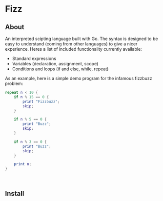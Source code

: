 # Fizz

## **About**

An interpreted scipting language built with Go. The syntax is designed to be easy to understand (coming from other languages) to give a nicer experience. Heres a list of included functionality currently available:

- Standard expressions
- Variables (declaration, assignment, scope)
- Conditions and loops (if and else, while, repeat)

As an example, here is a simple demo program for the infamous fizzbuzz problem:

```lua
repeat n < 10 {
    if n % 15 == 0 {
        print "Fizzbuzz";
        skip;
    }

    if n % 5 == 0 {
        print "Buzz";
        skip;
    }

    if n % 3 == 0 {
        print "Buzz";
        skip;
    }

    print n;
}
```

<br>

## **Install**
